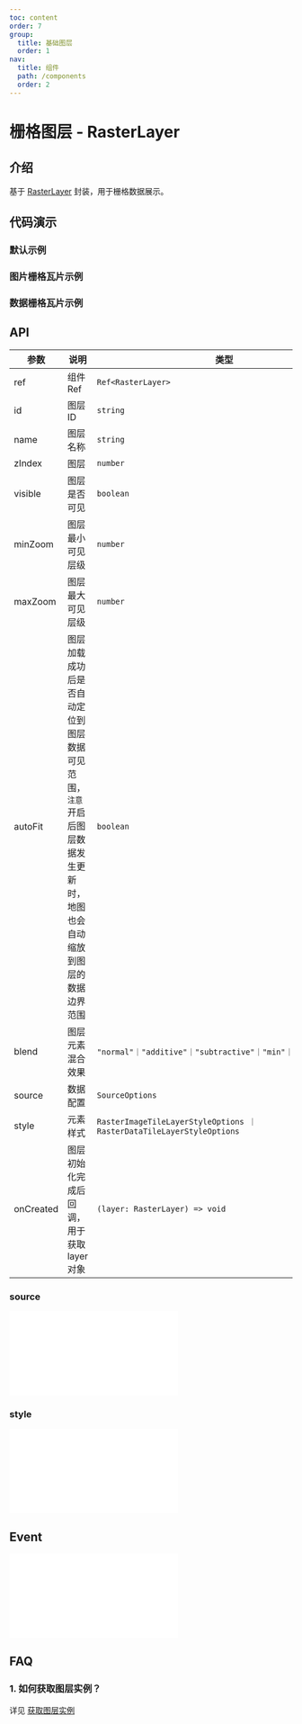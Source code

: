 ```yaml
---
toc: content
order: 7
group:
  title: 基础图层
  order: 1
nav:
  title: 组件
  path: /components
  order: 2
---
```


# 栅格图层 - RasterLayer

## 介绍

基于 [RasterLayer](https://l7plot.antv.vision/zh/docs/api/composite-layers/raster-layer) 封装，用于栅格数据展示。

## 代码演示

### 默认示例

<code src="./demos/default.tsx"></code>

### 图片栅格瓦片示例

<code src="./demos/rasterImage.tsx"></code>

### 数据栅格瓦片示例

<code src="./demos/rasterData.tsx"></code>

## API

| 参数 | 说明 | 类型 | 默认值 |
| --- | --- | --- | --- |
| ref | 组件 Ref | `Ref<RasterLayer>` | -- |
| id | 图层 ID | `string` | -- |
| name | 图层名称 | `string` | -- |
| zIndex | 图层 | `number` | -- |
| visible | 图层是否可见 | `boolean` | `true` |
| minZoom | 图层最小可见层级 | `number` | -- |
| maxZoom | 图层最大可见层级 | `number` | -- |
| autoFit | 图层加载成功后是否自动定位到图层数据可见范围，`注意`开启后图层数据发生更新时，地图也会自动缩放到图层的数据边界范围 | `boolean` | `false` |
| blend | 图层元素混合效果 | `"normal"｜"additive"｜"subtractive"｜"min"｜"max"｜"none"` | `"normal"` |
| source | 数据配置 | `SourceOptions` | `(必选)` |
| style | 元素样式 | `RasterImageTileLayerStyleOptions ｜ RasterDataTileLayerStyleOptions` | -- |
| onCreated | 图层初始化完成后回调，用于获取 layer 对象 | `(layer: RasterLayer) => void` | -- |

### source

<embed src="../../../../../docs/common/layer/raster-layer/source.md"></embed>

### style

<embed src="../../../../../docs/common/layer/raster-layer/style.md"></embed>

## Event

<embed src="../../../../../docs/common/layer/core-common/event.md"></embed>

## FAQ

### 1. 如何获取图层实例？

详见 [获取图层实例](/components/layers/composite-layers/bubble-layer#1-如何获取图层实例)
